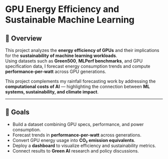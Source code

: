# GPU Energy Efficiency and Sustainable Machine Learning

## 📌 Overview
This project analyzes the **energy efficiency of GPUs** and their implications for the **sustainability of machine learning workloads**.  
Using datasets such as **Green500**, **MLPerf benchmarks**, and GPU specification data, I forecast energy consumption trends and compute **performance-per-watt** across GPU generations.

This project complements my rainfall forecasting work by addressing the **computational costs of AI** — highlighting the connection between **ML systems, sustainability, and climate impact**.

---

## 🎯 Goals
- Build a dataset combining GPU specs, performance, and power consumption.  
- Forecast trends in **performance-per-watt** across generations.  
- Convert GPU energy usage into **CO₂ emission equivalents**.  
- Deploy a **dashboard** to visualize efficiency and sustainability metrics.  
- Connect results to **Green AI** research and policy discussions.  
